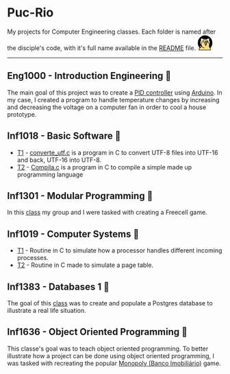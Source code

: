 # Puc-Rio

My projects for Computer Engineering classes. Each folder is named after the disciple's code, with it's full name available in the [README] file. <img src="Images/githubparrot.gif" width="35" height="35"/>

----

## Eng1000 - Introduction Engineering 📓

The main goal of this project was to create a [PID controller] using [Arduino]. In my case, I created a program to handle temperature changes by increasing and decreasing the voltage on a computer fan in order to cool a house prototype.

## Inf1018 - Basic Software 📓

* [T1][1] - [converte_utf.c][3] is a program in C to convert UTF-8 files into UTF-16 and back, UTF-16 into UTF-8.
* [T2][2] - [Compila.c][4] is a program in C to compile a simple made up programming language

## Inf1301 - Modular Programming 📓

In this [class][7] my group and I were tasked with creating a Freecell game.

## Inf1019 - Computer Systems 📓

* [T1][5] - Routine in C to simulate how a processor handles different incoming processes.
* [T2][6] - Routine in C made to simulate a page table.

## Inf1383 - Databases 1 📓

The goal of this [class][8] was to create and populate a Postgres database to illustrate a real life situation.

## Inf1636 - Object Oriented Programming 📓

This classe's goal was to teach object oriented programming. To better illustrate how a project can be done using object oriented programming, I was tasked with recreating the popular [Monopoly (Banco Imobiliário)](https://pt.wikipedia.org/wiki/Banco_Imobili%C3%A1rio) game.

[1]: https://github.com/Krlier/Puc-Rio/tree/master/inf1019/T1
[2]: https://github.com/Krlier/Puc-Rio/tree/master/inf1019/T2
[3]: https://github.com/Krlier/Puc-Rio/blob/master/inf1018/T1/converte_utf.c
[4]: https://github.com/Krlier/Puc-Rio/blob/master/inf1018/T2/Compila.c
[5]: https://github.com/Krlier/Puc-Rio/tree/master/inf1019/T1
[6]: https://github.com/Krlier/Puc-Rio/tree/master/inf1019/T2
[7]: https://github.com/Krlier/Puc-Rio/tree/master/inf1301
[8]: https://github.com/Krlier/Puc-Rio/tree/master/inf1383
[PID controller]: https://en.wikipedia.org/wiki/PID_controller
[Arduino]: https://www.arduino.cc/
[README]: https://github.com/Krlier/Puc-Rio/blob/master/README.md